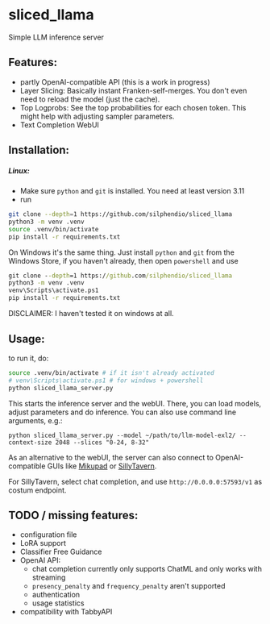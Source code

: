 # sliced_llama
Simple LLM inference server

## Features:
- partly OpenAI-compatible API (this is a work in progress)
- Layer Slicing: Basically instant Franken-self-merges. You don't even need to reload the model (just the cache).
- Top Logprobs: See the top probabilities for each chosen token. This might help with adjusting sampler parameters.
- Text Completion WebUI

## Installation:
##### Linux:
- Make sure `python` and `git` is installed. You need at least version 3.11
- run
```bash
git clone --depth=1 https://github.com/silphendio/sliced_llama
python3 -m venv .venv
source .venv/bin/activate
pip install -r requirements.txt
```
On Windows it's the same thing. Just install `python` and `git` from the Windows Store, if you haven't already, then open `powershell` and use
```cmd
git clone --depth=1 https://github.com/silphendio/sliced_llama
python3 -m venv .venv
venv\Scripts\activate.ps1
pip install -r requirements.txt
```
DISCLAIMER: I haven't tested it on windows at all.

## Usage:
to run it, do:
```bash
source .venv/bin/activate # if it isn't already activated
# venv\Scripts\activate.ps1 # for windows + powershell
python sliced_llama_server.py
```
This starts the inference server and the webUI. There, you can load models, adjust parameters and do inference.
You can also use command line arguments, e.g.:
```
python sliced_llama_server.py --model ~/path/to/llm-model-exl2/ --context-size 2048 --slices "0-24, 8-32"
```

As an alternative to the webUI, the server can also connect to OpenAI-compatible GUIs like [Mikupad](https://github.com/lmg-anon/mikupad) or [SillyTavern](https://github.com/SillyTavern/SillyTavern).

For SillyTavern, select chat completion, and use `http://0.0.0.0:57593/v1` as costum endpoint. 

## TODO / missing features:
- configuration file
- LoRA support
- Classifier Free Guidance
- OpenAI API:
  - chat completion currently only supports ChatML and only works with streaming
  - `presency_penalty` and `frequency_penalty` aren't supported
  - authentication
  - usage statistics
- compatibility with TabbyAPI
